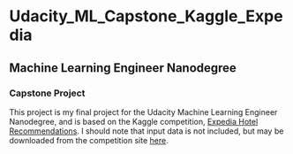 # Udacity_ML_Capstone_Kaggle_Expedia
## Machine Learning Engineer Nanodegree
### Capstone Project 

This project is my final project for the Udacity Machine Learning Engineer Nanodegree, and is based on the Kaggle competition, [Expedia Hotel Recommendations](https://www.kaggle.com/c/expedia-hotel-recommendations#description).
I should note that input data is not included, but may be downloaded from the competition site [here](https://www.kaggle.com/c/expedia-hotel-recommendations/data).
